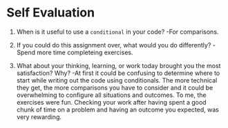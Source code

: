 # Self Evaluation

1. When is it useful to use a `conditional` in your code? 
-For comparisons.

1. If you could do this assignment over, what would you do differently?
-Spend more time completeing exercises.

1. What about your thinking, learning, or work today brought you the most satisfaction? Why?
-At first it could be confusing to determine where to start while writing out the code using conditionals. The more technical they get, the more comparisons you have to consider and it could be overwhelming to configure all situations and outcomes. To me, the exercises were fun. Checking your work after having spent a good chunk of time on a problem and having an outcome you expected, was very rewarding.  
